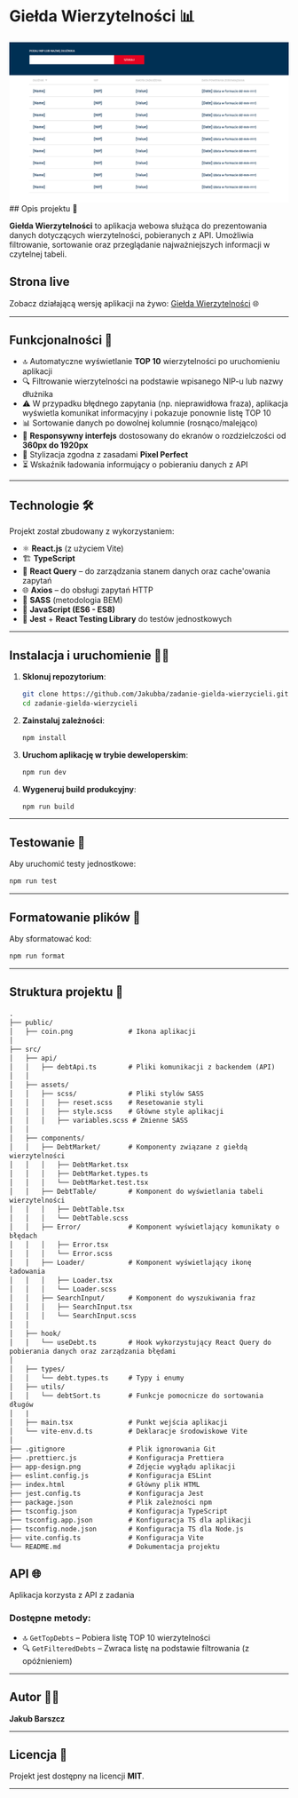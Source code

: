 # Giełda Wierzytelności 📊

<img src="./app-design.png">
## Opis projektu 📝

**Giełda Wierzytelności** to aplikacja webowa służąca do prezentowania danych dotyczących wierzytelności, pobieranych z API. Umożliwia filtrowanie, sortowanie oraz przeglądanie najważniejszych informacji w czytelnej tabeli.

## Strona live

Zobacz działającą wersję aplikacji na żywo: [Giełda Wierzytelności](https://zadanie-gielda-wierzycieli-ksyw.vercel.app/) 🌐

---

## Funkcjonalności 🚀

- 🔝 Automatyczne wyświetlanie **TOP 10** wierzytelności po uruchomieniu aplikacji
- 🔍 Filtrowanie wierzytelności na podstawie wpisanego NIP-u lub nazwy dłużnika
- ⚠️ W przypadku błędnego zapytania (np. nieprawidłowa fraza), aplikacja wyświetla komunikat informacyjny i pokazuje ponownie listę TOP 10
- 📊 Sortowanie danych po dowolnej kolumnie (rosnąco/malejąco)
- 📱 **Responsywny interfejs** dostosowany do ekranów o rozdzielczości od **360px do 1920px**
- 🎨 Stylizacja zgodna z zasadami **Pixel Perfect**
- ⏳ Wskaźnik ładowania informujący o pobieraniu danych z API

---

## Technologie 🛠️

Projekt został zbudowany z wykorzystaniem:

- ⚛️ **React.js** (z użyciem Vite)
- 🏗️ **TypeScript**
- 🔄 **React Query** – do zarządzania stanem danych oraz cache'owania zapytań
- 🌐 **Axios** – do obsługi zapytań HTTP
- 🎨 **SASS** (metodologia BEM)
- 📜 **JavaScript (ES6 - ES8)**
- 🧪 **Jest** + **React Testing Library** do testów jednostkowych

---

## Instalacja i uruchomienie 🏃‍♂️

1. **Sklonuj repozytorium**:

   ```bash
   git clone https://github.com/Jakubba/zadanie-gielda-wierzycieli.git
   cd zadanie-gielda-wierzycieli
   ```

2. **Zainstaluj zależności**:

   ```bash
   npm install
   ```

3. **Uruchom aplikację w trybie deweloperskim**:

   ```bash
   npm run dev
   ```

4. **Wygeneruj build produkcyjny**:
   ```bash
   npm run build
   ```

---

## Testowanie 🧪

Aby uruchomić testy jednostkowe:

```bash
npm run test
```

---

## Formatowanie plików 💅

Aby sformatować kod:

```bash
npm run format
```

---

## Struktura projektu 📂

```
.
├── public/
│   ├── coin.png              # Ikona aplikacji
│
├── src/
│   ├── api/
│   │   ├── debtApi.ts        # Pliki komunikacji z backendem (API)
│   │
│   ├── assets/
│   │   ├── scss/             # Pliki stylów SASS
│   │   │   ├── reset.scss    # Resetowanie styli
│   │   │   ├── style.scss    # Główne style aplikacji
│   │   │   ├── variables.scss # Zmienne SASS
│   │
│   ├── components/
│   │   ├── DebtMarket/       # Komponenty związane z giełdą wierzytelności
│   │   │   ├── DebtMarket.tsx
│   │   │   ├── DebtMarket.types.ts
│   │   │   └── DebtMarket.test.tsx
│   │   ├── DebtTable/        # Komponent do wyświetlania tabeli wierzytelności
│   │   │   ├── DebtTable.tsx
│   │   │   └── DebtTable.scss
│   │   ├── Error/            # Komponent wyświetlający komunikaty o błędach
│   │   │   ├── Error.tsx
│   │   │   └── Error.scss
│   │   ├── Loader/           # Komponent wyświetlający ikonę ładowania
│   │   │   ├── Loader.tsx
│   │   │   └── Loader.scss
│   │   ├── SearchInput/      # Komponent do wyszukiwania fraz
│   │   │   ├── SearchInput.tsx
│   │   │   └── SearchInput.scss
│   │
│   ├── hook/
│   │   └── useDebt.ts        # Hook wykorzystujący React Query do pobierania danych oraz zarządzania błędami
│
│   ├── types/
│   │   └── debt.types.ts     # Typy i enumy
│   ├── utils/
│   │   └── debtSort.ts       # Funkcje pomocnicze do sortowania długów
│   |
│   ├── main.tsx              # Punkt wejścia aplikacji
│   └── vite-env.d.ts         # Deklaracje środowiskowe Vite
│
├── .gitignore                # Plik ignorowania Git
├── .prettierc.js             # Konfiguracja Prettiera
├── app-design.png            # Zdjęcie wygłądu aplikacji
├── eslint.config.js          # Konfiguracja ESLint
├── index.html                # Główny plik HTML
├── jest.config.ts            # Konfiguracja Jest
├── package.json              # Plik zależności npm
├── tsconfig.json             # Konfiguracja TypeScript
├── tsconfig.app.json         # Konfiguracja TS dla aplikacji
├── tsconfig.node.json        # Konfiguracja TS dla Node.js
├── vite.config.ts            # Konfiguracja Vite
└── README.md                 # Dokumentacja projektu

```

## API 🌐

Aplikacja korzysta z API z zadania

### Dostępne metody:

- 🔝 `GetTopDebts` – Pobiera listę TOP 10 wierzytelności
- 🔍 `GetFilteredDebts` – Zwraca listę na podstawie filtrowania (z opóźnieniem)

---

## Autor 👨‍💻

**Jakub Barszcz**

---

## Licencja 📜

Projekt jest dostępny na licencji **MIT**.

---
